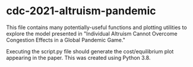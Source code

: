 # cdc-2021-altruism-pandemic

This file contains many potentially-useful functions and plotting utilities to explore the model presented in "Individual Altruism Cannot Overcome Congestion Effects in a Global Pandemic Game."

Executing the script.py file should generate the cost/equilibrium plot appearing in the paper. This was created using Python 3.8.
